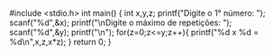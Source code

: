 #include <stdio.h>
int main() {
    int x,y,z;
    printf("Digite o 1° número: ");
    scanf("%d",&x);
    printf("\nDigite o máximo de repetições: ");
    scanf("%d",&y);
    printf("\n");
    for(z=0;z<=y;z++){
        printf("%d x %d = %d\n",x,z,x*z);
    }
    return 0;
}
